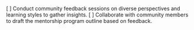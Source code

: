 [ ] Conduct community feedback sessions on diverse perspectives and learning styles to gather insights.
[ ] Collaborate with community members to draft the mentorship program outline based on feedback.